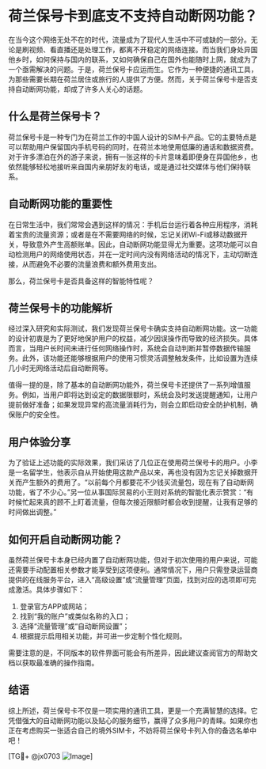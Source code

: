 # 荷兰保号卡到底支不支持自动断网功能？

在当今这个网络无处不在的时代，流量成为了现代人生活中不可或缺的一部分。无论是刷视频、看直播还是处理工作，都离不开稳定的网络连接。而当我们身处异国他乡时，如何保持与国内的联系，又如何确保自己在国外也能随时上网，就成为了一个亟需解决的问题。于是，荷兰保号卡应运而生。它作为一种便捷的通讯工具，为那些需要长期在荷兰居住或旅行的人提供了方便。然而，关于荷兰保号卡是否支持自动断网功能，却成了许多人关心的话题。

## 什么是荷兰保号卡？

荷兰保号卡是一种专门为在荷兰工作的中国人设计的SIM卡产品。它的主要特点是可以帮助用户保留国内手机号码的同时，在荷兰本地使用低廉的通话和数据资费。对于许多漂泊在外的游子来说，拥有一张这样的卡片意味着即便身在异国他乡，也依然能够轻松地接听来自国内亲朋好友的电话，或是通过社交媒体与他们保持联系。

## 自动断网功能的重要性

在日常生活中，我们常常会遇到这样的情况：手机后台运行着各种应用程序，消耗着宝贵的流量资源；或者是在不需要网络的时候，忘记关闭Wi-Fi或移动数据开关，导致意外产生高额账单。因此，自动断网功能显得尤为重要。这项功能可以自动检测用户的网络使用状态，并在一定时间内没有网络活动的情况下，主动切断连接，从而避免不必要的流量浪费和额外费用支出。

那么，荷兰保号卡是否具备这样的智能特性呢？

## 荷兰保号卡的功能解析

经过深入研究和实际测试，我们发现荷兰保号卡确实支持自动断网功能。这一功能的设计初衷是为了更好地保护用户的权益，减少因误操作而导致的经济损失。具体而言，当用户长时间未进行任何网络操作时，系统会自动判断并暂停数据传输服务。此外，该功能还能够根据用户的使用习惯灵活调整触发条件，比如设置为连续几小时无网络活动后自动断网等。

值得一提的是，除了基本的自动断网功能外，荷兰保号卡还提供了一系列增值服务。例如，当用户即将达到设定的数据限额时，系统会及时发送提醒通知，让用户提前做好准备；如果发现异常的高流量消耗行为，则会立即启动安全防护机制，确保账户的安全性。

## 用户体验分享

为了验证上述功能的实际效果，我们采访了几位正在使用荷兰保号卡的用户。小李是一名留学生，他表示自从开始使用这款产品以来，再也没有因为忘记关掉数据开关而产生额外的费用了。“以前每个月都要花不少钱买流量包，现在有了自动断网功能，省了不少心。”另一位从事国际贸易的小王则对系统的智能化表示赞赏：“有时候忙起来真的顾不上盯着流量，但每次接近限额时都会收到提醒，让我有足够的时间做出调整。”

## 如何开启自动断网功能？

虽然荷兰保号卡本身已经内置了自动断网功能，但对于初次使用的用户来说，可能还需要手动配置相关参数才能享受到这项便利。通常情况下，用户只需登录运营商提供的在线服务平台，进入“高级设置”或“流量管理”页面，找到对应的选项即可完成激活。具体步骤如下：

1. 登录官方APP或网站；
2. 找到“我的账户”或类似名称的入口；
3. 选择“流量管理”或“自动断网设置”；
4. 根据提示启用相关功能，并可进一步定制个性化规则。

需要注意的是，不同版本的软件界面可能会有所差异，因此建议查阅官方的帮助文档以获取最准确的操作指南。

## 结语

综上所述，荷兰保号卡不仅是一项实用的通讯工具，更是一个充满智慧的选择。它凭借强大的自动断网功能以及贴心的服务细节，赢得了众多用户的青睐。如果你也正在考虑购买一张适合自己的境外SIM卡，不妨将荷兰保号卡列入你的备选名单中吧！

[TG💪+ @jx0703 ![Image](https://github.com/user-attachments/assets/dbca1d08-cadb-493c-b0ec-ad6f7a83f270)]